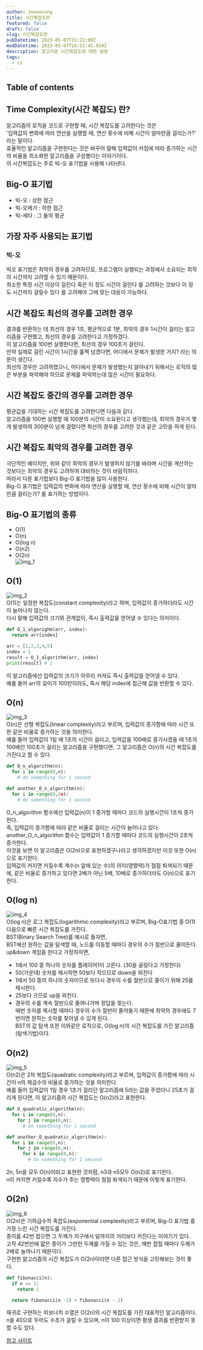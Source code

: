```yaml
---
author: Jowoosung
title: 시간복잡도란
featured: false
draft: false
slug: 시간복잡도란
pubDatetime: 2023-05-07T15:22:00Z
modDatetime: 2023-05-07T16:52:45.934Z
description: 알고리즘 시간복잡도에 대한 설명
tags: 
  - cs
---  
```


## Table of contents

## Time Complexity(시간 복잡도) 란?   
알고리즘의 로직을 코드로 구현할 때, 시간 복잡도를 고려한다는 것은  
'입력값의 변화에 따라 연산을 실행할 때, 연산 횟수에 비해 시간이 얼마만큼 걸리는가?' 라는 말이다.  
효율적인 알고리즘을 구현한다는 것은 바꾸어 말해 입력값이 커짐에 따라 증가하는 시간의 비율을 최소화한 알고리즘을 구성했다는 이야기이다.  
이 시간복잡도는 주로 빅-오 표기법을 사용해 나타낸다.  

## Big-O 표기법  
- 빅-오 : 상한 점근  
- 빅-오메가 : 하한 점근  
- 빅-세타 : 그 둘의 평균  

## 가장 자주 사용되는 표기법  
### 빅-오
빅오 표기법은 최악의 경우를 고려하므로, 프로그램이 실행되는 과정에서 소요되는 최작의 시간까지 고려할 수 있기 때문이다.  
최소한 특정 시간 이상이 걸린다 혹은 이 정도 시간이 걸린다 를 고려하는 것보다 이 정도 시간까지 걸릴수 있다 를 고려해야 그에 맞는 대응이 가능하다.  

## 시간 복잡도 최선의 경우를 고려한 경우  
결과를 반환하는 데 최선의 경우 1초, 평균적으로 1분, 최악의 경우 1시간이 걸리는 알고리즘을 구현했고, 최선의 경우를 고려한다고 가정하겠다.  
이 알고리즘을 100번 실행한다면, 최선의 경우 100초가 걸린다.  
만약 실제로 걸린 시간이 1시간을 훌쩍 넘겼다면, 어디에서 문제가 발생한 거지? 라는 의문이 생긴다.  
최선의 경우만 고려하였으니, 어디에서 문제가 발생했는지 알아내기 위해서는 로직의 많은 부분을 파악해야 하므로 문제를 파악하는데 많은 시간이 필요하다.  

## 시간 복잡도 중간의 경우를 고려한 경우  
평균값을 기대하는 시간 복잡도를 고려한다면 다음과 같다.  
알고리즘을 100번 실행할 때 100분의 시간이 소요된다고 생각했는데, 최악의 경우가 몇 개 발생하여 300분이 넘게 걸렸다면 최선의 경우를 고려한 것과 같은 고민을 하게 된다.  

## 시간 복잡도 최악의 경우를 고려한 경우  
극단적인 예이지만, 위와 같이 최악의 경우가 발생하지 않기를 바라며 시간을 계산하는 것보다는 최악의 경우도 고려하여 대비하는 것이 바람직하다.  
따라서 다른 표기법보다 Big-O 표기법을 많이 사용한다.  
Big-O 표기법은 입력값의 변화에 따라 연산을 실행할 때, 연산 횟수에 비해 시간이 얼마만큼 걸리는가? 를 표기하는 방법이다.  


## Big-O 표기법의 종류  
- O(1)  
- O(n)  
- O(log n)  
- O(n2)  
- O(2n)  
![img_1](https://i0.wp.com/hanamon.kr/wp-content/uploads/2021/07/Big-O-Complexity-Chart.png?resize=1080%2C723&ssl=1)  

## O(1)  
![img_2](https://i0.wp.com/hanamon.kr/wp-content/uploads/2021/07/O1.png?resize=1080%2C607&ssl=1)  
O(1)는 일정한 복잡도(constant complexity)라고 하며, 입력값이 증가하더라도 시간이 늘어나지 않는다.  
다시 말해 입력값의 크기와 관계없이, 즉시 출력값을 얻어낼 수 있다는 의미이다.  
```python
def O_1_algorighm(arr, index):
  return arr[index]

arr = [1,2,3,4,5]
index = 1
result = O_1_algorithm(arr, index)
print(result) # 2
```
이 알고리즘에선 입력값의 크기가 아무리 커져도 즉시 출력값을 얻어낼 수 있다.  
예를 들어 arr의 길이가 100만이라도, 즉시 해당 index에 접근해 값을 반환할 수 있다.  

## O(n)  
![img_3](https://i0.wp.com/hanamon.kr/wp-content/uploads/2021/07/On.png?resize=1080%2C607&ssl=1)  
O(n)은 선형 복잡도(linear complexity)라고 부르며, 입력값이 증가함에 따라 시간 또한 같은 비율로 증가하는 것을 의미한다.  
예를 들어 입력값이 1일 때 1초의 시간이 걸리고, 입력값을 100배로 증가시켰을 때 1초의 100배인 100초가 걸리는 알고리즘을 구현했다면, 그 알고리즘은 O(n)의 시간 복잡도를 가진다고 할 수 있다.  
```python 
def O_n_algorithm(n):
  for i in range(0,n):
    # do something for 1 second

def another_O_n_algorithm(n):
  for i in range(0,2n):
    # do something for 1 second

```
O_n_algorithm 함수에선 입력값(n)이 1 증가할 때마다 코드의 실행시간이 1초씩 증가한다.  
즉, 입력값이 증가함에 따라 같은 비율로 걸리는 시간이 늘어나고 있다.  
another_O_n_algorithm 함수는 입력값이 1 증가할 때마다 코드의 실행시간이 2초씩 증가한다.  
이것을 보면 이 알고리즘은 O(2n)으로 표현하겠구나라고 생각하겠지만 이것 또한 O(n)으로 표기한다.  
입력값이 커지면 커질수록 계수(n 앞에 있는 수)의 의미(영향력)가 점점 퇴색되기 때문에, 같은 비율로 증가하고 있다면 2배가 아닌 5배, 10배로 증가하더라도 O(n)으로 표기한다.  


## O(log n)  
![img_4](https://i0.wp.com/hanamon.kr/wp-content/uploads/2021/07/Olog-n.png?resize=1080%2C607&ssl=1)  
O(log n)은 로그 복잡도(logarithmic complexity)라고 부르며, Big-O표기법 중 O(1)다음으로 빠른 시간 복잡도를 가진다.  
BST(Binary Search Tree)를 예시로 들자면,  
BST에선 원하는 값을 탐색할 때, 노드를 이동할 때마다 경우의 수가 절반으로 줄어든다.  
up&down 게임을 한다고 가정하자면,  
  - 1에서 100 중 하나의 숫자를 플레이어1이 고른다. (30을 골랐다고 가정한다)  
  - 50(가운데) 숫자를 제시하면 50보다 작으므로 down을 외친다  
  - 1에서 50 중의 하나의 숫자이므로 또다시 경우의 수를 절반으로 줄이기 위해 25를 제시한다.  
  - 25보다 크므로 up을 외친다.  
  - 경우의 수를 계속 절반으로 줄여나가며 정답을 찾는다.  
매번 숫자를 제시할 때마다 경우의 수가 절반이 줄어들기 때문에 최악의 경우에도 7번이면 원하는 숫자를 찾아낼 수 있게 된다.  
BST의 값 탐색 또한 이와같은 로직으로, O(log n)의 시간 복잡도를 가진 알고리즘(탐색기법)이다.  

## O(n2)  
![img_5](https://i0.wp.com/hanamon.kr/wp-content/uploads/2021/07/On2.png?resize=1080%2C607&ssl=1)  
O(n2)은 2차 복잡도(quadratic complexity)라고 부르며, 입력값이 증가함에 따라 시간이 n의 제곱수의 비율로 증가하는 것을 의미한다.  
예를 들어 입력값이 1일 경우 1초가 걸리던 알고리즘에 5라는 값을 주었더니 25초가 걸리게 된다면, 이 알고리즘의 시간 복잡도는 O(n2)라고 표현한다.  
```python 
def O_quadratic_algorithm(n):
  for i in range(0,n):
    for j in range(0,n):
      # do something for 1 second

def another_O_quadratic_algorithm(n):
  for i in range(0,n):
    for j in range(0,n):
      for k in range(0,n):
        # do something for 1 second

```
2n, 5n을 모두 O(n)이라고 표현한 것처럼, n3과 n5모두 O(n2)로 표기한다.  
n이 커지면 커질수록 지수가 주는 영향력이 점점 퇴색되기 때문에 이렇게 표기한다.  

## O(2n)  
![img_6](https://i0.wp.com/hanamon.kr/wp-content/uploads/2021/07/O2n.png?resize=1080%2C607&ssl=1)  
O(2n)은 기하급수적 족잡도(exponential complexity)라고 부르며, Big-O 표기법 중 가장 느린 시간 복잡도를 가진다.  
종이를 42번 접으면 그 두께가 지구에서 달까지의 거리보다 커진다는 이야기가 있다.  
고작 42번만에 얇은 종이가 그만한 두께를 가질 수 있는 것은, 매번 접힐 때마다 두께가 2배로 늘어나기 때문이다.  
구현한 알고리즘의 시간 복잡도가 O(2n)이라면 다른 접근 방식을 고민해보는 것이 좋다.  
```python 
def fibonacci(n):
  if n <= 1:
    return 1

  return fibonacci(n -1) + fibonacci(n - 2)

```
재귀로 구현하는 피보나치 수열은 O(2n)의 시간 복잡도를 가진 대표적인 알고리즘이다.  
n을 40으로 두어도 수초가 걸릴 수 있으며, n이 100 이상이면 평생 결과를 반환받지 못할 수도 있다.  

[참고 사이트](https://hanamon.kr/%EC%95%8C%EA%B3%A0%EB%A6%AC%EC%A6%98-time-complexity-%EC%8B%9C%EA%B0%84-%EB%B3%B5%EC%9E%A1%EB%8F%84/)  


